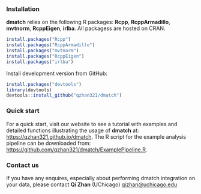 ### Installation

**dmatch** relies on the following R packages: **Rcpp**, **RcppArmadillo**, **mvtnorm**, **RcppEigen**, **irlba**. All packagess are hosted on CRAN.

```r
install.packages("Rcpp")
install.packages("RcppArmadillo")
install.packages("mvtnorm")
install.packages("RcppEigen")
install.packages("irlba")
```

Install development version from GitHub:

```r
install.packages("devtools")
library(devtools)
devtools::install_github("qzhan321/dmatch")
```

### Quick start
For a quick start, visit our website to see a tutorial with examples and detailed functions illustrating the usage of **dmatch** at:
https://qzhan321.github.io/dmatch.
The R script for the example analysis pipeline can be downloaded  from: https://github.com/qzhan321/dmatch/ExamplePipeline.R.

### Contact us
If you have any enquires, especially about performing dmatch integration on your data, please contact
**Qi Zhan** (UChicago) qizhan@uchicago.edu



